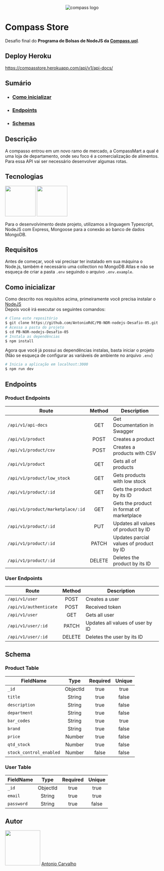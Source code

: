 <p align="center">
  <img alt="compass logo" src="https://user-images.githubusercontent.com/65569815/176964539-fe858838-0d07-418e-9220-b6d94461ecee.png" />
</p>

# Compass Store

Desafio final do **Programa de Bolsas de NodeJS da [Compass.uol](https://compass.uol/)**.

## Deploy Heroku

https://compasstore.herokuapp.com/api/v1/api-docs/

## Sumário
* ### [Como inicializar](#-como-inicializar)
* ### [Endpoints](#-endpoints)
* ### [Schemas](#-schemas)

## Descrição
A compasso entrou em um novo ramo de mercado, a CompassMart a qual é uma loja de departamento, onde seu foco é a comercialização de alimentos. Para essa
API vai ser necessário desenvolver algumas rotas.

## Tecnologias

<p>
  <img src="https://user-images.githubusercontent.com/65569815/182266557-f2d0c589-fe31-4d65-b867-cb40385066a0.svg" width="100">
  <img src="https://user-images.githubusercontent.com/65569815/182253645-6966537e-18ed-4c47-974b-22510cc3d834.png" width="100">
</p>

Para o desenvolvimento deste projeto, utilizamos a linguagem Typescript, NodeJS com Express, Mongoose para a conexão ao banco de dados MongoDB.
<br/>

## Requisitos

Antes de começar, você vai precisar ter instalado em sua máquina o Node.js, também é necessário uma collection no MongoDB Atlas e não se esqueça de criar a pasta `.env` seguindo o arquivo `.env.example`.

## Como inicializar

Como descrito nos requisitos acima, primeiramente você precisa instalar o [NodeJS](https://nodejs.org/en/)
<br/>
Depois você irá executar os seguintes comandos:

```bash
# Clona este repositório
$ git clone https://github.com/AntonioRdC/PB-NOR-nodejs-Desafio-05.git
# Acessa a pasta do projeto
$ cd PB-NOR-nodejs-Desafio-05
# Instala as dependências
$ npm install
```

Agora que você já possui as dependências instalas, basta iniciar o projeto (Não se esqueça de configurar as variáveis de ambiente no arquivo `.env`)

```bash
# Inicia a aplicação em localhost:3000
$ npm run dev
```

## Endpoints

### Product Endpoints
|               Route                |    Method    |               Description                  |
|   ----------------------------     | :----------: |  ---------------------------------------   |
|  `/api/v1/api-docs`                |    GET       |  Get Documentation in Swagger              |
|  `/api/v1/product`                 |    POST      |  Creates a product                         |
|  `/api/v1/product/csv`             |    POST      |  Creates a products with CSV               |
|  `/api/v1/product`                 |    GET       |  Gets all of products                      |
|  `/api/v1/product/low_stock`       |    GET       |  Gets products with low stock              |
|  `/api/v1/product/:id`             |    GET       |  Gets the product by its ID                |
|  `/api/v1/product/marketplace/:id` |    GET       |  Gets the product in format of marketplace |
|  `/api/v1/product/:id`             |    PUT       |  Updates all values of product by ID       |
|  `/api/v1/product/:id`             |    PATCH     |  Updates parcial values of product by ID   |
|  `/api/v1/product/:id`             |    DELETE    |  Deletes the product by its ID             |


### User Endpoints
|               Route             |    Method    |               Description                  |
|   -------------------------     | :----------: |  ---------------------------------------   |
|  `/api/v1/user`                 |    POST      |  Creates a user                            |
|  `/api/v1/authenticate`         |    POST      |  Received token                            |
|  `/api/v1/user`                 |    GET       |  Gets all user                             |
|  `/api/v1/user/:id`             |    PATCH     |  Updates all values of user by ID          |
|  `/api/v1/user/:id`             |    DELETE    |  Deletes the user by its ID                |

## Schema

### Product Table
|         FieldName        |    Type   | Required | Unique |
|--------------------------|:---------:|:--------:|:------:|
| `_id`                    | ObjectId  | true     | true   |
| `title`                  | String    | true     | false  |
| `description`            | String    | true     | false  |
| `department`             | String    | true     | false  |
| `bar_codes`              | String    | true     | true   |
| `brand`                  | String    | true     | false  |
| `price`                  | Number    | true     | false  |
| `qtd_stock`              | Number    | true     | false  |
| `stock_control_enabled`  | Number    | false    | false  |


### User Table
|         FieldName        |    Type   | Required | Unique |
|--------------------------|:---------:|:--------:|:------:|
| `_id`                    | ObjectId  | true     | true   |
| `email`                  | String    | true     | true   |
| `password`               | String    | true     | false  |


## Autor
<img src="https://avatars.githubusercontent.com/AntonioRdC" width=115>  
<a href="https://github.com/AntonioRdC">Antonio Carvalho</a>
